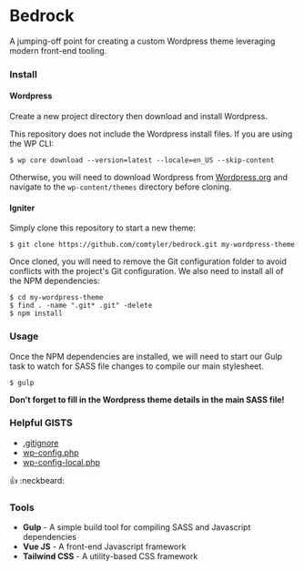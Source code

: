 # Bedrock

A jumping-off point for creating a custom Wordpress theme leveraging modern front-end tooling.

### Install


#### Wordpress

Create a new project directory then download and install Wordpress.

This repository does not include the Wordpress install files. If you are using the WP CLI:

```
$ wp core download --version=latest --locale=en_US --skip-content
```

Otherwise, you will need to download Wordpress from [Wordpress.org](https://wordpress.org/download/) and navigate to the `wp-content/themes` directory before cloning.

#### Igniter

Simply clone this repository to start a new theme:

```
$ git clone https://github.com/comtyler/bedrock.git my-wordpress-theme
```

Once cloned, you will need to remove the Git configuration folder to avoid conflicts with the project's Git configuration. We also need to install all of the NPM dependencies:

```
$ cd my-wordpress-theme
$ find . -name ".git* .git" -delete
$ npm install
```


### Usage

Once the NPM dependencies are installed, we will need to start our Gulp task to watch for SASS file changes to compile our main stylesheet.

```
$ gulp
```

**Don't forget to fill in the Wordpress theme details in the main SASS file!**

### Helpful GISTS

- [.gitignore](https://gist.github.com/comtyler/40fb0452f58ae1ae66cd6e8b2a11c57d)
- [wp-config.php](https://gist.github.com/comtyler/56b0f8b8b89f592fd30f3b46c0bfbaa6)
- [wp-config-local.php](https://gist.github.com/comtyler/a8b77f261a4b4e26837788c4f1c742b8)

:thumbsup: :neckbeard:

### Tools

- **Gulp** - A simple build tool for compiling SASS and Javascript dependencies
- **Vue JS** - A front-end Javascript framework
- **Tailwind CSS** - A utility-based CSS framework
